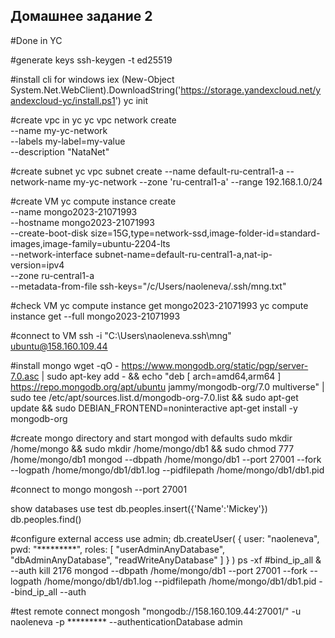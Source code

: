## Домашнее задание 2
#Done in YC

#generate keys
ssh-keygen -t ed25519

#install cli for windows
iex (New-Object System.Net.WebClient).DownloadString('https://storage.yandexcloud.net/yandexcloud-yc/install.ps1')
yc init

#create vpc in yc
yc vpc network create \
  --name my-yc-network \
  --labels my-label=my-value \
  --description "NataNet"

#create subnet
yc vpc subnet create --name default-ru-central1-a --network-name my-yc-network --zone 'ru-central1-a' --range 192.168.1.0/24

#create VM
  yc compute instance create \
  --name mongo2023-21071993 \
  --hostname mongo2023-21071993 \
  --create-boot-disk size=15G,type=network-ssd,image-folder-id=standard-images,image-family=ubuntu-2204-lts \
  --network-interface subnet-name=default-ru-central1-a,nat-ip-version=ipv4 \
  --zone ru-central1-a \
  --metadata-from-file ssh-keys="/c/Users/naoleneva/.ssh/mng.txt"

#check VM
yc compute instance get mongo2023-21071993
yc compute instance get --full mongo2023-21071993

#connect to VM
ssh -i "C:\Users\naoleneva\.ssh\mng" ubuntu@158.160.109.44

#install mongo
wget -qO - https://www.mongodb.org/static/pgp/server-7.0.asc | sudo apt-key add -  && echo "deb [ arch=amd64,arm64 ] https://repo.mongodb.org/apt/ubuntu jammy/mongodb-org/7.0 multiverse" | sudo tee /etc/apt/sources.list.d/mongodb-org-7.0.list && sudo apt-get update && sudo DEBIAN_FRONTEND=noninteractive apt-get install -y mongodb-org

#create mongo directory and start mongod with defaults
sudo mkdir /home/mongo && sudo mkdir /home/mongo/db1 && sudo chmod 777 /home/mongo/db1
mongod --dbpath /home/mongo/db1 --port 27001 --fork --logpath /home/mongo/db1/db1.log --pidfilepath /home/mongo/db1/db1.pid

#connect to mongo
mongosh --port 27001

show databases
use test
db.peoples.insert({'Name':'Mickey'})
db.peoples.find()

#configure external access
use admin;
db.createUser( { user: "naoleneva", pwd: "*********", roles: [ "userAdminAnyDatabase", "dbAdminAnyDatabase", "readWriteAnyDatabase" ] } )
ps -xf
#bind_ip_all & --auth
kill 2176
mongod --dbpath /home/mongo/db1 --port 27001 --fork --logpath /home/mongo/db1/db1.log --pidfilepath /home/mongo/db1/db1.pid --bind_ip_all --auth

#test remote connect
mongosh "mongodb://158.160.109.44:27001/" -u naoleneva -p ********* --authenticationDatabase admin